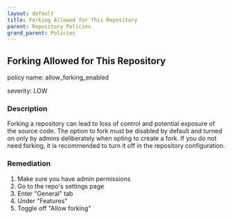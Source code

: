 ```yaml
---
layout: default
title: Forking Allowed for This Repository
parent: Repository Policies
grand_parent: Policies
---
```



## Forking Allowed for This Repository
policy name: allow_forking_enabled

severity: LOW

### Description
Forking a repository can lead to loss of control and potential exposure of the source code. The option to fork must be disabled by default and turned on only by admins deliberately when opting to create a fork. If you do not need forking, it is recommended to turn it off in the repository configuration.


### Remediation
1. Make sure you have admin permissions
2. Go to the repo's settings page
3. Enter "General" tab
4. Under "Features"
5. Toggle off "Allow forking"



